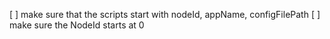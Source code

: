 [ ] make sure that the scripts start with nodeId, appName, configFilePath
[ ] make sure the NodeId starts at 0